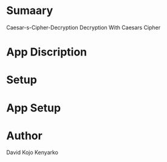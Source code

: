# Sumaary
Caesar-s-Cipher-Decryption
Decryption With Caesars Cipher
# App Discription
# Setup
# App Setup
# Author 
David Kojo Kenyarko
